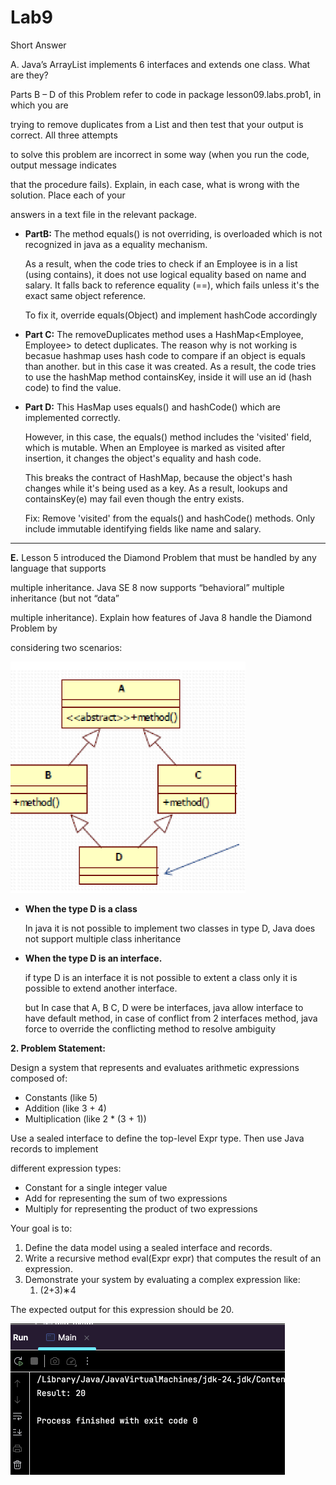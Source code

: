 # Lab9

Short Answer

A. Java’s ArrayList implements 6 interfaces and extends one class. What are they?

Parts B – D of this Problem refer to code in package lesson09.labs.prob1, in which you are

trying to remove duplicates from a List and then test that your output is correct. All three attempts

to solve this problem are incorrect in some way (when you run the code, output message indicates

that the procedure fails). Explain, in each case, what is wrong with the solution. Place each of your

answers in a text file in the relevant package.

* **PartB:** The method equals() is not overriding, is overloaded which is not recognized in java as a equality mechanism. 

  As a result, when the code tries to check if an Employee is in a list (using contains), it does not use logical equality based on name and salary.
It falls back to reference equality (==), which fails unless it's the exact same object reference.
  
  To fix it, override equals(Object) and implement hashCode accordingly

* **Part C:**  The removeDuplicates method uses a HashMap<Employee, Employee> to detect duplicates. The reason why is not working is becasue hashmap uses hash code to compare if an object is equals than another. but in this case it was created. 
  As a result, the code tries to use the hashMap method containsKey, inside it will use an id (hash code) to find the value. 

* **Part D:** This HasMap uses equals() and hashCode()   which are implemented correctly.

  However, in this case, the equals() method includes the 'visited' field, which is mutable. When an Employee is marked as visited after insertion, it changes the object's equality and hash code.

  This breaks the contract of HashMap, because the object's hash changes while it's being used as a key. As a result, lookups and containsKey(e) may fail even though the entry exists.

  Fix: Remove 'visited' from the equals() and hashCode() methods. Only include immutable identifying fields like name and salary.

  

---------------------



**E.** Lesson 5 introduced the Diamond Problem that must be handled by any language that supports

multiple inheritance. Java SE 8 now supports “behavioral” multiple inheritance (but not “data”

multiple inheritance). Explain how features of Java 8 handle the Diamond Problem by

considering two scenarios:

<img src="./image-20250704200713511.png" alt="UserCase" style="zoom:50%;" />

* **When the type D is a class**

  In java it is not possible to implement two classes in type D, Java does not support multiple class inheritance

* **When the type D is an interface.**

  if type D is an interface it is not possible to extent a class only it is possible to extend another interface.

  but In case that A, B C, D were be interfaces, java allow interface to have default method, in case of conflict from 2 interfaces method, java force to override the conflicting method to resolve ambiguity
  
  

**2. Problem Statement:** 

Design a system that represents and evaluates arithmetic expressions composed of:

* Constants (like 5)
* Addition (like 3 + 4)
* Multiplication (like 2 * (3 + 1))

Use a sealed interface to define the top-level Expr type. Then use Java records to implement

different expression types:

* Constant for a single integer value
* Add for representing the sum of two expressions
* Multiply for representing the product of two expressions

Your goal is to:

1. Define the data model using a sealed interface and records.
2. Write a recursive method eval(Expr expr) that computes the result of an expression.
3. Demonstrate your system by evaluating a complex expression like:
   1. (2+3)∗4

The expected output for this expression should be 20.   

<img src="./image-20250705075452521.png" alt="UserCase" style="zoom:50%;" />